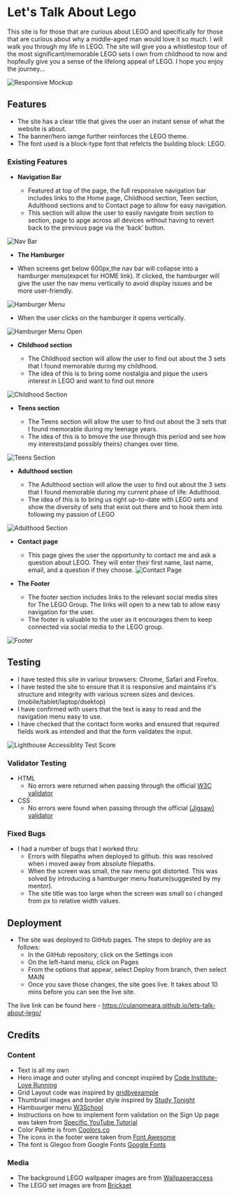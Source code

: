# Let's Talk About Lego

This site is for those that are curious about LEGO and specifically for those that are curious about why a middle-aged man would love it so much. I will walk you through my life in LEGO. The site will give you a whistlestop tour of the most significant/memorable LEGO sets I own from childhood to now and hopfeully give you a sense of the lifelong appeal of LEGO. I hope you enjoy the journey...



![Responsive Mockup](assets/images/amiresponsive.png)

## Features 

- The site has a clear title that gives the user an instant sense of what the website is about.
- The banner/hero iamge further reinforces the LEGO theme.
- The font used is a block-type font that refelcts the building block: LEGO.

### Existing Features

- __Navigation Bar__

  - Featured at top of the page, the full responsive navigation bar includes links to the Home page, Childhood section, Teen section, Adulthood sections and to Contact page to allow for easy navigation.
  - This section will allow the user to easily navigate from section to section, page to apge across all devices without having to revert back to the previous page via the ‘back’ button.

![Nav Bar](assets/images/navmenu.png)


- __The Hamburger__

- When screens get below 600px,the nav bar will collapse into a hamburger menu(expcet for HOME link). If clicked, the hamburger will give the user the nav menu vertically to avoid display issues and be more user-friendly.

![Hamburger Menu](assets/images/hamburgermenu.png)


- When the user clicks on the hamburger it opens vertically.

![Hamburger Menu Open](assets/images/hamburgeropen.png)


- __Childhood section__

  - The Childhood section will allow the user to find out about the 3 sets that I found memorable during my childhood. 
  - The idea of this is to bring some nostalgia and pique the users interest in LEGO and want to find out mnore

![Childhood Section](assets/images/childhood.png)


- __Teens section__

  - The Teens section will allow the user to find out about the 3 sets that I found memorable during my teenage years. 
  - The idea of this is to bmove the use through this period and see how my interests(and possibly theirs) changes over time.

![Teens Section](assets/images/teens.png)


- __Adulthood section__

  - The Adulthood section will allow the user to find out about the 3 sets that I found memorable during my current phase of life: Adulthood. 
  - The idea of this is to bring us right up-to-date with LEGO sets and show the diversity of sets that exist out there and to hook them into following my passion of LEGO


![Adulthood Section](assets/images/adulthood.png)

- __Contact page__

  - This page gives the user the opportunity to contact me and ask a question about LEGO. They will enter their first name, last name, email, and a question if they choose.
  ![Contact Page](assets/images/contact.png)


- __The Footer__ 

  - The footer section includes links to the relevant social media sites for The LEGO Group. The links will open to a new tab to allow easy navigation for the user. 
  - The footer is valuable to the user as it encourages them to keep connected via social media to the LEGO group.

![Footer](assets/images/footer.png)

## Testing 

- I have tested this site in variour browsers: Chrome, Safari and Firefox.
- I have tested the site to ensure that it is responsive and maintains it's structure and integrity with various screen sizes and devices.(mobile/tablet/laptop/dsektop)
- I have confirmed with users that the text is easy to read and the navigation menu easy to use.
- I have checked that the contact form works and ensured that required fields work as intended and that the form vaildates the input.

![Lighthouse Accessiblity Test Score](assets/images/Lighthouse_accessibility_score.png)

### Validator Testing 

- HTML
  - No errors were returned when passing through the official [W3C validator](https://validator.w3.org/nu/?doc=https%3A%2F%2Fculanomeara.github.io%2Flets-talk-about-lego%2F)
- CSS
  - No errors were found when passing through the official [(Jigsaw) validator](https://jigsaw.w3.org/css-validator/validator?uri=https%3A%2F%2Fculanomeara.github.io%2Flets-talk-about-lego%2F&profile=css3svg&usermedium=all&warning=1&vextwarning=&lang=en)

### Fixed Bugs

- I had a number of bugs that I worked thru:
  - Errors with filepaths when deployed to github. this was resolved when i moved away from absolute filepaths.
  - When the screen was small, the nav menu got distorted. This was solved by introducing a hamburger menu feature(suggested by my mentor).
  - The site title was too large when the screen was small so i changed from px to relative width values.


## Deployment 

- The site was deployed to GitHub pages. The steps to deploy are as follows: 
  - In the GitHub repository, click on the Settings icon 
  - On the left-hand menu, click on Pages
  - From the options that appear, select Deploy from branch, then select MAIN
  - Once you save those changes, the site goes live. It takes about 10 mins before you can see the live site.

The live link can be found here - https://culanomeara.github.io/lets-talk-about-lego/ 


## Credits 

### Content 

- Text is all my own
- Hero image and outer styling and concept inspired by [Code Institute-Love Running](https://github.com/Code-Institute-Solutions/love-running-2.0-sourcecode/blob/main/03-creating-the-hero-image/03-hero-image-cover-text/assets/css/style.css)
- Grid Layout code was inspired by [gridbyexample](https://gridbyexample.com/examples/example13/)
- Thumbnail images and border style inspired by [Study Tonight](https://www.studytonight.com/css-howtos/how-to-create-a-thumbnail-image-with-css)
- Hambuurger menu [W3School](https://www.w3schools.com/howto/howto_js_topnav_responsive.asp)
- Instructions on how to implement form validation on the Sign Up page was taken from [Specific YouTube Tutorial](https://www.youtube.com/)
- Color Palette is from [Coolors.co](https://coolors.co/e30022-fff600-4cbb17-0063dc-ff681f)
- The icons in the footer were taken from [Font Awesome](https://fontawesome.com/)
- The font is Glegoo from Google Fonts [Google Fonts](https://fonts.google.com/specimen/Glegoo?query=lego&sort=popularity&preview.text=My%20childhood%20sets&preview.text_type=custom#styles)

### Media

- The background LEGO wallpaper images are from [Wallpaperaccess](https://wallpaperaccess.com/lego-bricks)
- The LEGO set images are from [Brickset](https://brickset.com/)

